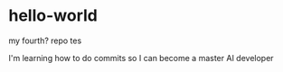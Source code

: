 # hello-world
my fourth? repo tes

I'm learning how to do commits so I can become a master AI developer
